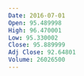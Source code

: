 ```yaml
---
Date: 2016-07-01
Open: 95.489998
High: 96.470001
Low: 95.330002
Close: 95.889999
Adj Close: 92.64801
Volume: 26026500
---
```

